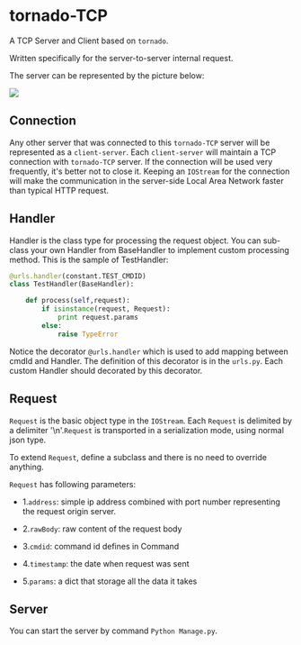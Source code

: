 # tornado-TCP
A TCP Server and Client based on `tornado`.

Written specifically for the server-to-server internal request.

The server can be represented by the picture below:

![](https://github.com/SergioChan/tornado-TCP/blob/master/tornado-TCP%20framework.png)  
## Connection

Any other server that was connected to this `tornado-TCP` server will be represented as a `client-server`. Each `client-server` will maintain a TCP connection with `tornado-TCP` server. If the connection will be used very frequently, it's better not to close it. Keeping an `IOStream` for the connection will make the communication in the server-side Local Area Network faster than typical HTTP request.

## Handler

Handler is the class type for processing the request object. You can sub-class your own Handler from BaseHandler to implement custom processing method. This is the sample of TestHandler:

```Python
@urls.handler(constant.TEST_CMDID)
class TestHandler(BaseHandler):

	def process(self,request):
        if isinstance(request, Request):
            print request.params
        else:
            raise TypeError
```

Notice the decorator `@urls.handler` which is used to add mapping between cmdId and Handler. The definition of this decorator is in the `urls.py`. Each custom Handler should decorated by this decorator.


## Request

`Request` is the basic object type in the `IOStream`. Each `Request` is delimited by a delimiter '\n'.`Request` is transported in a serialization mode, using normal json type.

To extend `Request`, define a subclass and there is no need to override anything.

`Request` has following parameters:

*  1.`address`: simple ip address combined with port number representing                 the request origin server.

*  2.`rawBody`: raw content of the request body

*  3.`cmdid`: command id defines in Command

*  4.`timestamp`: the date when request was sent

*  5.`params`: a dict that storage all the data it takes

## Server

You can start the server by command `Python Manage.py`. 
